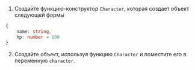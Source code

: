 1. Создайте функцию-конструктор `Character`, которая создает объект следующей формы

```ts
{
    name: string,
    hp: number = 100
}
```

2. Создайте объект, используя функцию `Character` и поместите его в переменную `character`.
